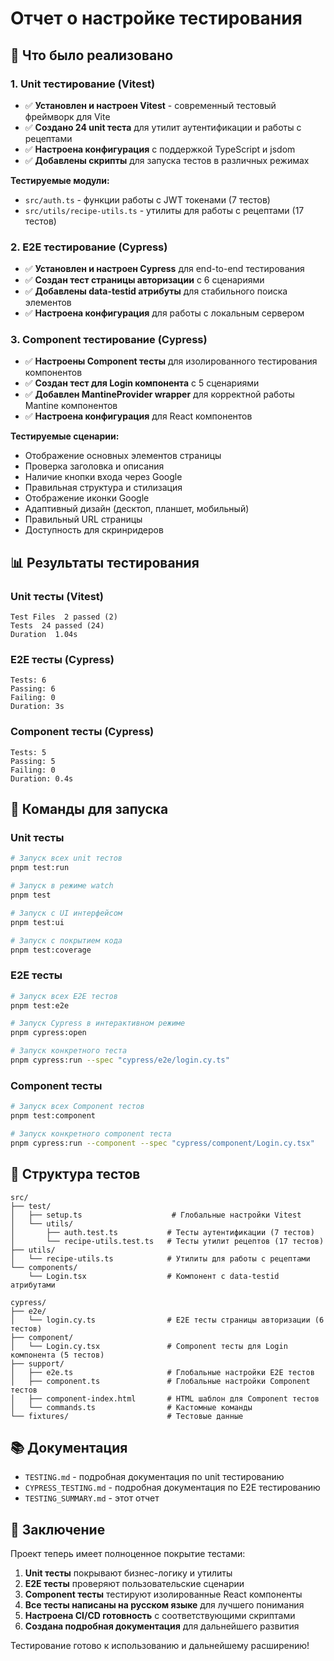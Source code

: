 # Отчет о настройке тестирования

## 🎯 Что было реализовано

### 1. Unit тестирование (Vitest)
- ✅ **Установлен и настроен Vitest** - современный тестовый фреймворк для Vite
- ✅ **Создано 24 unit теста** для утилит аутентификации и работы с рецептами
- ✅ **Настроена конфигурация** с поддержкой TypeScript и jsdom
- ✅ **Добавлены скрипты** для запуска тестов в различных режимах

**Тестируемые модули:**
- `src/auth.ts` - функции работы с JWT токенами (7 тестов)
- `src/utils/recipe-utils.ts` - утилиты для работы с рецептами (17 тестов)

### 2. E2E тестирование (Cypress)
- ✅ **Установлен и настроен Cypress** для end-to-end тестирования
- ✅ **Создан тест страницы авторизации** с 6 сценариями
- ✅ **Добавлены data-testid атрибуты** для стабильного поиска элементов
- ✅ **Настроена конфигурация** для работы с локальным сервером

### 3. Component тестирование (Cypress)
- ✅ **Настроены Component тесты** для изолированного тестирования компонентов
- ✅ **Создан тест для Login компонента** с 5 сценариями
- ✅ **Добавлен MantineProvider wrapper** для корректной работы Mantine компонентов
- ✅ **Настроена конфигурация** для React компонентов

**Тестируемые сценарии:**
- Отображение основных элементов страницы
- Проверка заголовка и описания
- Наличие кнопки входа через Google
- Правильная структура и стилизация
- Отображение иконки Google
- Адаптивный дизайн (десктоп, планшет, мобильный)
- Правильный URL страницы
- Доступность для скринридеров

## 📊 Результаты тестирования

### Unit тесты (Vitest)
```
Test Files  2 passed (2)
Tests  24 passed (24)
Duration  1.04s
```

### E2E тесты (Cypress)
```
Tests: 6
Passing: 6
Failing: 0
Duration: 3s
```

### Component тесты (Cypress)
```
Tests: 5
Passing: 5
Failing: 0
Duration: 0.4s
```

## 🚀 Команды для запуска

### Unit тесты
```bash
# Запуск всех unit тестов
pnpm test:run

# Запуск в режиме watch
pnpm test

# Запуск с UI интерфейсом
pnpm test:ui

# Запуск с покрытием кода
pnpm test:coverage
```

### E2E тесты
```bash
# Запуск всех E2E тестов
pnpm test:e2e

# Запуск Cypress в интерактивном режиме
pnpm cypress:open

# Запуск конкретного теста
pnpm cypress:run --spec "cypress/e2e/login.cy.ts"
```

### Component тесты
```bash
# Запуск всех Component тестов
pnpm test:component

# Запуск конкретного component теста
pnpm cypress:run --component --spec "cypress/component/Login.cy.tsx"
```

## 📁 Структура тестов

```
src/
├── test/
│   ├── setup.ts                    # Глобальные настройки Vitest
│   └── utils/
│       ├── auth.test.ts           # Тесты аутентификации (7 тестов)
│       └── recipe-utils.test.ts   # Тесты утилит рецептов (17 тестов)
├── utils/
│   └── recipe-utils.ts            # Утилиты для работы с рецептами
└── components/
    └── Login.tsx                  # Компонент с data-testid атрибутами

cypress/
├── e2e/
│   └── login.cy.ts                # E2E тесты страницы авторизации (6 тестов)
├── component/
│   └── Login.cy.tsx               # Component тесты для Login компонента (5 тестов)
├── support/
│   ├── e2e.ts                     # Глобальные настройки E2E тестов
│   ├── component.ts               # Глобальные настройки Component тестов
│   ├── component-index.html       # HTML шаблон для Component тестов
│   └── commands.ts                # Кастомные команды
└── fixtures/                      # Тестовые данные
```

## 📚 Документация

- `TESTING.md` - подробная документация по unit тестированию
- `CYPRESS_TESTING.md` - подробная документация по E2E тестированию
- `TESTING_SUMMARY.md` - этот отчет

## 🎉 Заключение

Проект теперь имеет полноценное покрытие тестами:

1. **Unit тесты** покрывают бизнес-логику и утилиты
2. **E2E тесты** проверяют пользовательские сценарии
3. **Component тесты** тестируют изолированные React компоненты
4. **Все тесты написаны на русском языке** для лучшего понимания
5. **Настроена CI/CD готовность** с соответствующими скриптами
6. **Создана подробная документация** для дальнейшего развития

Тестирование готово к использованию и дальнейшему расширению!
